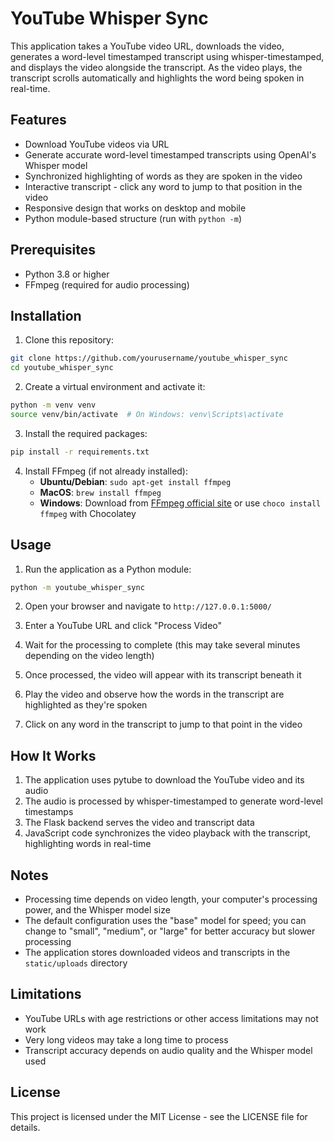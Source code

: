 # YouTube Whisper Sync

This application takes a YouTube video URL, downloads the video, generates a word-level timestamped transcript using whisper-timestamped, and displays the video alongside the transcript. As the video plays, the transcript scrolls automatically and highlights the word being spoken in real-time.

## Features

- Download YouTube videos via URL
- Generate accurate word-level timestamped transcripts using OpenAI's Whisper model
- Synchronized highlighting of words as they are spoken in the video
- Interactive transcript - click any word to jump to that position in the video
- Responsive design that works on desktop and mobile
- Python module-based structure (run with `python -m`)

## Prerequisites

- Python 3.8 or higher
- FFmpeg (required for audio processing)

## Installation

1. Clone this repository:
```bash
git clone https://github.com/yourusername/youtube_whisper_sync
cd youtube_whisper_sync
```

2. Create a virtual environment and activate it:
```bash
python -m venv venv
source venv/bin/activate  # On Windows: venv\Scripts\activate
```

3. Install the required packages:
```bash
pip install -r requirements.txt
```

4. Install FFmpeg (if not already installed):
   - **Ubuntu/Debian**: `sudo apt-get install ffmpeg`
   - **MacOS**: `brew install ffmpeg`
   - **Windows**: Download from [FFmpeg official site](https://www.ffmpeg.org/download.html) or use `choco install ffmpeg` with Chocolatey

## Usage

1. Run the application as a Python module:
```bash
python -m youtube_whisper_sync
```

2. Open your browser and navigate to `http://127.0.0.1:5000/`

3. Enter a YouTube URL and click "Process Video"

4. Wait for the processing to complete (this may take several minutes depending on the video length)

5. Once processed, the video will appear with its transcript beneath it

6. Play the video and observe how the words in the transcript are highlighted as they're spoken

7. Click on any word in the transcript to jump to that point in the video

## How It Works

1. The application uses pytube to download the YouTube video and its audio
2. The audio is processed by whisper-timestamped to generate word-level timestamps
3. The Flask backend serves the video and transcript data
4. JavaScript code synchronizes the video playback with the transcript, highlighting words in real-time

## Notes

- Processing time depends on video length, your computer's processing power, and the Whisper model size
- The default configuration uses the "base" model for speed; you can change to "small", "medium", or "large" for better accuracy but slower processing
- The application stores downloaded videos and transcripts in the `static/uploads` directory

## Limitations

- YouTube URLs with age restrictions or other access limitations may not work
- Very long videos may take a long time to process
- Transcript accuracy depends on audio quality and the Whisper model used

## License

This project is licensed under the MIT License - see the LICENSE file for details.